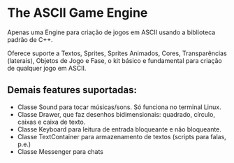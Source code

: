 # The ASCII Game Engine
Apenas uma Engine para criação de jogos em ASCII usando a biblioteca padrão de C++.

Oferece suporte a Textos, Sprites, Sprites Animados, Cores, Transparências (laterais), Objetos de Jogo e Fase, o kit básico e fundamental para criação de qualquer jogo em ASCII. 

## Demais features suportadas: 
 - Classe Sound para tocar músicas/sons. Só funciona no terminal Linux.
 - Classe Drawer, que faz desenhos bidimensionais: quadrado, círculo, caixas e caixa de texto.
 - Classe Keyboard para leitura de entrada bloqueante e não bloqueante.
 - Classe TextContainer para armazenamento de textos (scripts para falas, p.e.)
 - Classe Messenger para chats

